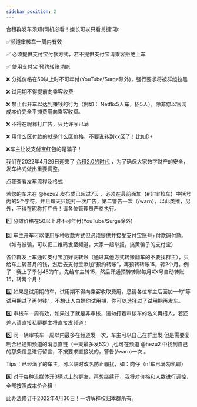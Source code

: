 ```yaml
---
sidebar_position: 2
---
```


合租群发车须知(司机必看！嫌长可以只看关键词):  

✅频道审核车一周内有效  

✅ 必须提供支付宝付款方式，若不提供支付宝请乘客拒绝上车  

✅ 使用支付宝 预约转账功能  

 ❌ 分摊价格在50以上时不可年付(YouTube/Surge除外)，强行要求将被群组拉黑  

 ❌ 试用期不得提前向乘客收费  

 ❌ 禁止代开车以达到赚钱的行为（例如： Netflix5人车，招5人），除非您以官网成本价完全平摊费用向乘客收费。  

❌ 不得在昵称打广告，只允许写已满  

❌ 用什么区付款的就是什么区价格，不要说转到xx区了！比如D+  

❌车主让发支付宝红包的是骗子！  

 我们在2022年4月29日迎来了 [合租2.0的时代](https://t.me/hezu2/21584) ，为了确保大家数字财产的安全，发车格式做出重要调整。  

 [点我查看发车流程及格式](https://t.me/hezu1/4335674)  

若您的车未在 @hezu2 发布或已超过7天 ，必须在最前面加【#非审核车】中括号内的5个字符，并且每天只能打一次广告，第二警告一次（/warn），以此类推，另外，不得在昵称打广告！请各位管理员严格执行。

1️⃣ 分摊价格在50以上时不可年付(YouTube/Surge除外)

2️⃣ 车主开车可以使用多种收款方式但必须提供并接受支付宝账号+付款码付款。（如有被骗，可以把二维码发至频道，大家一起举报，搞黄骗子的支付宝）

各位群友上车通过支付宝加好友转账（通过其他方式转账翻车的不要找群主），只给车主转首月的钱，然后去支付宝添加“预约转账”，再预转转账15，转2个月。例子：我上了季付45的车，先给车主转15，然后开通预转转账每月XX号自动转账15，转两个月！

3️⃣ 如果是试用期的车，试用期不得向乘客收取费用，恳请各位车主后面加一句“等试用期过了再付钱”，不想让人白嫖你试用期，你可以选择过了试用期再发车。

4️⃣ 审核车一周有效，如果过了就是非审核，请勿打着审核车的名义再招人，若还差人请直接私聊群主将直接发频道！

5️⃣ 同一辆审核车一周以内最多在频道发一次，车主可以自己在群里发,但是需要复制合租通知频道的消息直链（一天最多发5次）,也可在频道 @hezu2 中找到自己的那条信息进行留言，不按要求直接发的，警告(/warn)一次 。

Tips：已经满了的车主，可以临时改名防止骚扰，如：肉仔（nf车已满勿私聊）

6️⃣ 对于每种流媒体开3辆以上的群友，再想继续开，我将对价格和人数进行调控，全部按照成本价合租！


此办法修订于2022年4月30日！一切解释权归本群所有。
